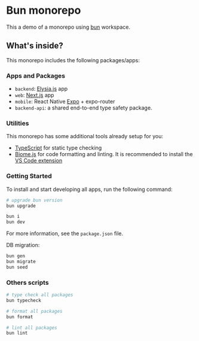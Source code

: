 # Bun monorepo

This a demo of a monorepo using [bun](https://bun.sh/) workspace.

## What's inside?

This monorepo includes the following packages/apps:

### Apps and Packages

- `backend`: [Elysia.js](https://elysiajs.com/) app
- `web`: [Next.js](https://nextjs.org/) app
- `mobile`:  React Native [Expo](https://expo.dev/) + expo-router
- `backend-api`: a shared end-to-end type safety package.

### Utilities

This monorepo has some additional tools already setup for you:

- [TypeScript](https://www.typescriptlang.org/) for static type checking
- [Biome.js](https://biomejs.dev/) for code formatting and linting. It is recommended to install the [VS Code extension](https://marketplace.visualstudio.com/items?itemName=biomejs.biome)

### Getting Started

To install and start developing all apps, run the following command:

```sh
# upgrade bun version
bun upgrade

bun i
bun dev
```

For more information, see the `package.json` file.

DB migration:

```bash
bun gen
bun migrate
bun seed
```

### Others scripts

```sh
# type check all packages
bun typecheck

# format all packages
bun format

# lint all packages
bun lint

```
